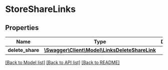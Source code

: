 # StoreShareLinks

## Properties
Name | Type | Description | Notes
------------ | ------------- | ------------- | -------------
**delete_share** | [**\Swagger\Client\Model\LinksDeleteShareLink**](LinksDeleteShareLink.md) |  | [optional] 

[[Back to Model list]](../README.md#documentation-for-models) [[Back to API list]](../README.md#documentation-for-api-endpoints) [[Back to README]](../README.md)


